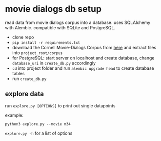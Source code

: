 # movie dialogs db setup

read data from movie dialogs corpus into a database. uses SQLAlchemy with Alembic. compatible with SQLite and PostgreSQL.

* clone repo
* `pip install -r requirements.txt`
* download the Cornell Movie-Dialogs Corpus from [here](http://www.cs.cornell.edu/~cristian/Cornell_Movie-Dialogs_Corpus.html) and extract files into `project_root/corpus`
* for PostgreSQL: start server on localhost and create database, change `database_uri` in `create_db.py` accordingly
* `cd` into project folder and run `alembic upgrade head` to create database tables
* run `create_db.py`

## explore data
run `explore.py [OPTIONS]` to print out single datapoints

example:

    python3 explore.py --movie m34

`explore.py -h` for a list of options
